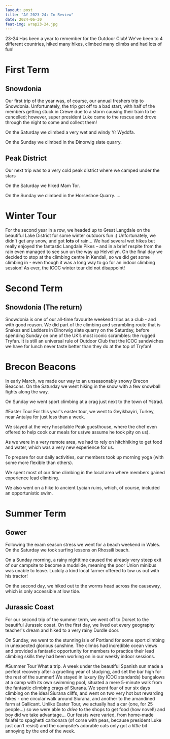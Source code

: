 ```yaml
---
layout: post
title: "AY 2023-24: In Review"
date: 2024-06-30
feat-img: wrap23-24.jpg
---
```

23-24 Has been a year to remember for the Outdoor Club! We've been to 4 different countries, hiked many hikes, climbed many climbs and had lots of fun!
# First Term
## Snowdonia 
Our first trip of the year was, of course, our annual freshers trip to Snowdonia. Unfortunately, the trip got off to a bad start, with half of the members getting stuck in Crewe due to a storm causing their train to be cancelled; however, super president Luke came to the rescue and drove through the night to come and collect them! 
 
On the Saturday we climbed a very wet and windy Yr Wyddfa. 
 
On the Sunday we climbed in the Dinorwig slate quarry.  

## Peak District

Our next trip was to a very cold peak district where we camped under the stars 

On the Saturday we hiked Mam Tor.

On the Sunday we climbed in the Horseshoe Quarry.
…
# Winter Tour
For the second year in a row, we headed up to Great Langdale on the beautiful Lake District for some winter outdoors fun :) Unfortunately, we didn't get any snow, and got **lots** of rain... We had several wet hikes but really enjoyed the fantastic Langdale Pikes – and in a brief respite from the rain even managed to see sun un the way up Helvellyn. On the final day we decided to stop at the climbing centre in Kendall, so we did get some climbing in - even though it was a long way to go for an indoor climbing session! As ever, the ICOC winter tour did not disappoint!
# Second Term
## Snowdonia (The return)
Snowdonia is one of our all-time favourite weekend trips as a club - and with good reason. We did part of the climbing and scrambling route that is Snakes and Ladders in Dinorwig slate quarry on the Saturday, before spending Sunday on one of the UK’s most iconic scrambles: the rugged Tryfan. It is still an universal rule of Outdoor Club that the ICOC sandwiches we have for lunch never taste better than they do at the top of Tryfan!

# Brecon Beacons

In early March, we made our way to an unseasonably snowy Brecon Beacons. On the Saturday we went hiking in the snow with a few snowball fights along the way.
 
On Sunday we went sport climbing at a crag just next to the town of Ystrad.
 
#Easter Tour
For this year's easter tour, we went to Geyikbayiri, Turkey, near Antalya for just less than a week. 
 
We stayed at the very hospitable Peak guesthouse, where the chef even offered to help cook our meals for us(we assume he took pity on us).  
 
As we were in a very remote area, we had to rely on hitchhiking to get food and water, which was a very new experience for us. 
 
To prepare for our daily activities, our members took up morning yoga (with some more flexible than others).
 
We spent most of our time climbing in the local area where members gained experience lead climbing. 

We also went on a hike to ancient Lycian ruins, which, of course, included an opportunistic swim. 

# Summer Term
## Gower
Following the exam season stress we went for a beach weekend in Wales. On the Saturday we took surfing lessons on Rhossili beach.
 
On a Sunday morning, a rainy nighttime caused the already very steep exit of our campsite to become a mudslide, meaning the poor Union minibus was unable to leave. Luckily a kind local farmer offered to tow us out with his tractor! 
 
On the second day, we hiked out to the worms head across the causeway, which is only accessible at low tide.
 
## Jurassic Coast
For our second trip of the summer term, we went off to Dorset to the beautiful Jurassic coast. On the first day, we lived out every geography teacher's dream and hiked to a very rainy Durdle door. 
 
On Sunday, we went to the stunning isle of Portland for some sport climbing in unexpected glorious sunshine. The climbs had incredible ocean views and provided a fantastic opportunity for members to practice their lead climbing skills they had been working on in our weekly indoor sessions. 

#Summer Tour
What a trip. A week under the beautiful Spanish sun made a perfect recovery after a gruelling year of studying, and set the bar high for the rest of the summer! We stayed in luxury (by ICOC standards) bungalows at a camp with its own swimming pool, situated a mere 5-minute walk from the fantastic climbing crags of Siurana. We spent four of our six days climbing on the ideal Siurana cliffs, and went on two very hot but rewarding hikes - one circular walk around Siurana, and another to the amandined farm at Gallicant. Unlike Easter Tour, we actually had a car (one, for 25 people...) so we were able to *drive* to the shops to get food (how novel!) and boy did we take advantage... Our feasts were varied, from home-made falafel to spaghetti carbonara (of corse with peas, because president Luke just can’t resist) and the campsite’s adorable cats only got a *little* bit annoying by the end of the week.


